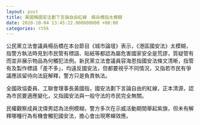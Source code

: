 ```yaml
---
layout: post
title: 黃國稱國安法劃下言論自由紅線　楊岳橋指太模糊
date: 2020-10-04 13:45:22.000000000 +08:00
categories: rthk
---
```


公民黨立法會議員楊岳橋在本台節目《城市論壇》表示，《港區國安法》太模糊，指警方執法時見到市民管有標語、貼紙等都認為屬危害國家安全是荒謬，質疑管有而並非展示物品為何觸犯法例。新民黨立法會議員容海恩指國安法條文清晰，指管有及製作標語「差不多」，均違反國安法，但都要視乎不同情況，又指若市民有爭議應該留待向法庭解釋，警方只是負責執法。

全國政協委員、工聯會理事長黃國指，國安法劃下言論自由的紅線，正本清源，認為市民要適應變化，又指國安法與一般守法的市民完全無關。

民權觀察成員沈偉男認為法例模糊，警方多次在示威活動期間舉起紫旗，但未有解釋哪種行為有機會觸犯國安法，擔心會出現寒蟬效應。
